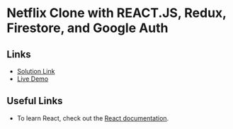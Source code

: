 # Netflix Clone with REACT.JS, Redux, Firestore, and Google Auth

## Links 
- [Solution Link](https://github.com/Psargar616/netflix-clone/)
- [Live Demo](https://netflix-clone-a41a8.web.app/profile)




## Useful Links
- To learn React, check out the [React documentation](https://reactjs.org/).
